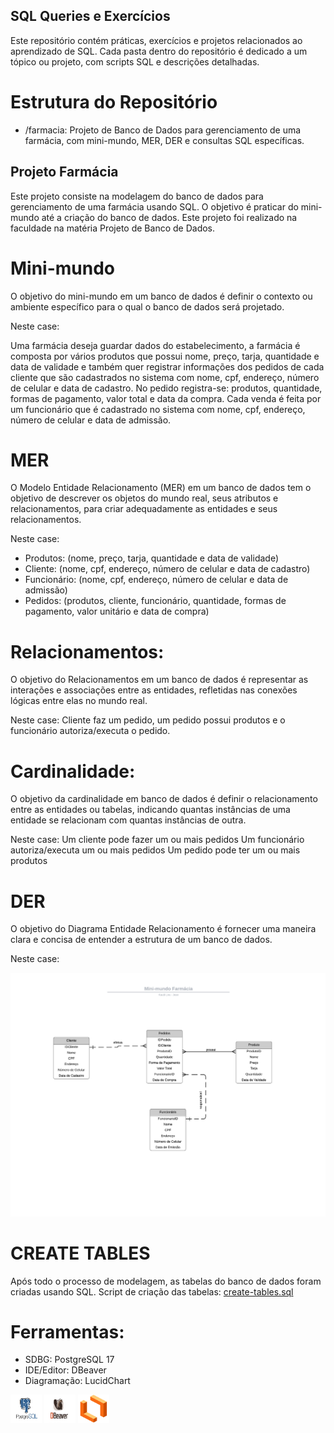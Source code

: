 ## SQL Queries e Exercícios

Este repositório contém práticas, exercícios e projetos relacionados ao aprendizado de SQL. Cada pasta dentro do repositório é dedicado a um tópico ou projeto, com scripts SQL e descrições detalhadas.

# Estrutura do Repositório

- /farmacia: Projeto de Banco de Dados para gerenciamento de uma farmácia, com mini-mundo, MER, DER e consultas SQL específicas.

## Projeto Farmácia

Este projeto consiste na modelagem do banco de dados para gerenciamento de uma farmácia usando SQL. O objetivo é praticar do mini-mundo até a criação do banco de dados. Este projeto foi realizado na faculdade na matéria Projeto de Banco de Dados.

# Mini-mundo

O objetivo do mini-mundo em um banco de dados é definir o contexto ou ambiente específico para o qual o banco de dados será projetado.

Neste case:

Uma farmácia deseja guardar dados do estabelecimento, a farmácia é composta por vários produtos que possui nome, preço, tarja, quantidade e data de validade e também quer registrar informações dos pedidos de cada cliente que são cadastrados no sistema com nome, cpf, endereço, número de celular e data de cadastro. No pedido registra-se: produtos, quantidade, formas de pagamento, valor total e data da compra. Cada venda é feita por um funcionário que é cadastrado no sistema com nome, cpf, endereço, número de celular e data de admissão.

# MER

O Modelo Entidade Relacionamento (MER) em um banco de dados tem o objetivo de descrever os objetos do mundo real, seus atributos e relacionamentos, para criar adequadamente as entidades e seus relacionamentos.

Neste case:

- Produtos:
    (nome, preço, tarja, quantidade e data de validade)
- Cliente:
    (nome, cpf, endereço, número de celular e data de cadastro)
- Funcionário:
    (nome, cpf, endereço, número de celular e data de admissão)
- Pedidos:
    (produtos, cliente, funcionário, quantidade, formas de pagamento, valor unitário e data de compra)

# Relacionamentos:
O objetivo do Relacionamentos em um banco de dados é representar as interações e associações entre as entidades, refletidas nas conexões lógicas entre elas no mundo real.

Neste case:
Cliente faz um pedido, um pedido possui produtos e o funcionário autoriza/executa o pedido.

# Cardinalidade:
O objetivo da cardinalidade em banco de dados é definir o relacionamento entre as entidades ou tabelas, indicando quantas instâncias de uma entidade se relacionam com quantas instâncias de outra.

Neste case:
Um cliente pode fazer um ou mais pedidos
Um funcionário autoriza/executa um ou mais pedidos
Um pedido pode ter um ou mais produtos

# DER
O objetivo do Diagrama Entidade Relacionamento é fornecer uma maneira clara e concisa de entender a estrutura de um banco de dados.

Neste case:

<img src="/farmacia/der.png" alt = "der">

# CREATE TABLES
Após todo o processo de modelagem, as tabelas do banco de dados foram criadas usando SQL. Script de criação das tabelas: [create-tables.sql](./farmacia/create-tables.sql)

# Ferramentas:

- SDBG: PostgreSQL 17
- IDE/Editor: DBeaver
- Diagramação: LucidChart

<img src="postgresql.png" alt = "postgresql" width="50" height="45"> <img src="dbeaver.png" alt = "dbeaver" width="50" height="45"> <img src="lucidchart.png" alt = "lucidchart" width="50" height="45">
